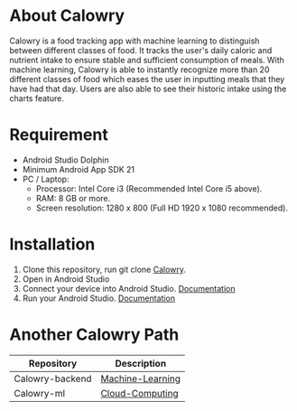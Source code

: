 # About Calowry
Calowry is a food tracking app with machine learning to distinguish between different classes of food. It tracks the user's daily caloric and nutrient intake to ensure stable and sufficient consumption of meals.  With machine learning, Calowry is able to instantly recognize more than 20 different classes of food which eases the user in inputting meals that they have had that day. Users are also able to see their historic intake using the charts feature.

# Requirement 
* Android Studio Dolphin
* Minimum Android App SDK 21
* PC / Laptop:
  * Processor: Intel Core i3 (Recommended Intel Core i5 above).
  * RAM: 8 GB or more.
  * Screen resolution: 1280 x 800 (Full HD 1920 x 1080 recommended).

# Installation
1. Clone this repository, run git clone [Calowry](https://github.com/Calowry/Mobile-Development).
2. Open in Android Studio
3. Connect your device into Android Studio. [Documentation](https://developer.android.com/codelabs/basic-android-kotlin-compose-connect-device)
4. Run your Android Studio. [Documentation](https://developer.android.com/training/basics/firstapp)

# Another Calowry Path
| Repository         | Description |
| ------------------ | ----------- |
| Calowry-backend    | [Machine-Learning](https://github.com/Calowry/Machine-Learning) |
| Calowry-ml         | [Cloud-Computing](https://github.com/Calowry/Cloud-Computing)   |


